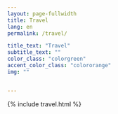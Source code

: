 ```yaml
---
layout: page-fullwidth
title: Travel
lang: en
permalink: /travel/

title_text: "Travel"
subtitle_text: ""
color_class: "colorgreen"
accent_color_class: "colororange"
img: ""


---
```


{% include travel.html %}
